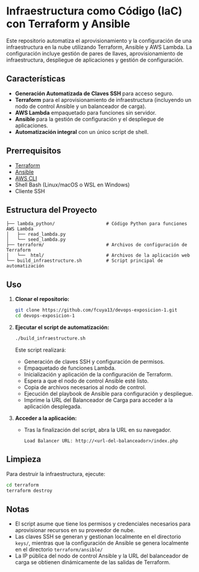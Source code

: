 # Infraestructura como Código (IaC) con Terraform y Ansible

Este repositorio automatiza el aprovisionamiento y la configuración de una infraestructura en la nube utilizando Terraform, Ansible y AWS Lambda. La configuración incluye gestión de pares de llaves, aprovisionamiento de infraestructura, despliegue de aplicaciones y gestión de configuración.

## Características

- **Generación Automatizada de Claves SSH** para acceso seguro.
- **Terraform** para el aprovisionamiento de infraestructura (incluyendo un nodo de control Ansible y un balanceador de carga).
- **AWS Lambda** empaquetado para funciones sin servidor.
- **Ansible** para la gestión de configuración y el despliegue de aplicaciones.
- **Automatización integral** con un único script de shell.

## Prerrequisitos

- [Terraform](https://www.terraform.io/downloads)
- [Ansible](https://docs.ansible.com/ansible/latest/installation_guide/intro_installation.html)
- [AWS CLI](https://aws.amazon.com/cli/)
- Shell Bash (Linux/macOS o WSL en Windows)
- Cliente SSH

## Estructura del Proyecto

```
├── lambda_python/                   # Código Python para funciones AWS Lambda
│   ├── read_lambda.py
│   └── seed_lambda.py
├── terraform/                       # Archivos de configuración de Terraform
│   └──  html/                       # Archivos de la aplicación web
└── build_infraestructure.sh         # Script principal de automatización
```

## Uso

1. **Clonar el repositorio:**
   ```bash
   git clone https://github.com/fcuya13/devops-exposicion-1.git
   cd devops-exposicion-1
   ```

2. **Ejecutar el script de automatización:**
   ```bash
   ./build_infraestructure.sh
   ```

   Este script realizará:
   - Generación de claves SSH y configuración de permisos.
   - Empaquetado de funciones Lambda.
   - Inicialización y aplicación de la configuración de Terraform.
   - Espera a que el nodo de control Ansible esté listo.
   - Copia de archivos necesarios al nodo de control.
   - Ejecución del playbook de Ansible para configuración y despliegue.
   - Imprime la URL del Balanceador de Carga para acceder a la aplicación desplegada.

3. **Acceder a la aplicación:**
   - Tras la finalización del script, abra la URL en su navegador.
     ```
     Load Balancer URL: http://<url-del-balanceador>/index.php
     ```
## Limpieza

Para destruir la infraestructura, ejecute:
```bash
cd terraform
terraform destroy
```


## Notas

- El script asume que tiene los permisos y credenciales necesarios para aprovisionar recursos en su proveedor de nube.
- Las claves SSH se generan y gestionan localmente en el directorio `keys/`, mientras que la configuración de Ansible se genera localmente en el directorio `terraform/ansible/ `
- La IP pública del nodo de control Ansible y la URL del balanceador de carga se obtienen dinámicamente de las salidas de Terraform.


